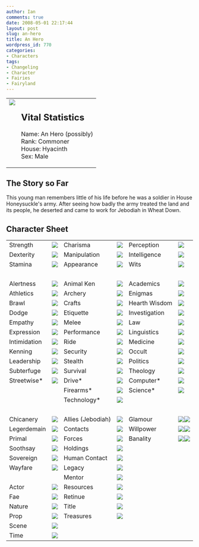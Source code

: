 ```yaml
---
author: Ian
comments: true
date: 2008-05-01 22:17:44
layout: post
slug: an-hero
title: An Hero
wordpress_id: 770
categories:
- Characters
tags:
- Changeling
- Character
- Fairies
- Fairyland
---
```


<table border="0" cellspacing="10">
<tr>
<td valign="top"><img src="http://onlydreaming.net/images/avatars/anhero.png" /></td>
<td valign="top">
<h2>Vital Statistics</h2>
<p>Name: An Hero (possibly)<br />
Rank: Commoner<br />
House: Hyacinth<br />
Sex: Male</p></td>
</tr>
</table>
<h2>The Story so Far</h2>
<p>This young man remembers little of his life before he was a soldier in House Honeysuckle&#039;s army.  After seeing how badly the army treated the land and its people, he deserted and came to work for Jebodiah in Wheat Down.</p>
<h2>Character Sheet</h2>
<table border="0" width="100%" cellspacing="2" cellpadding="4">
<tr>
<td>Strength</td>
<td><img src="http://onlydreaming.net/images/dots/4.png" /></td>
<td>Charisma</td>
<td><img src="http://onlydreaming.net/images/dots/2.png" /></td>
<td>Perception</td>
<td><img src="http://onlydreaming.net/images/dots/2.png" /></td>
</tr>
<tr>
<td>Dexterity</td>
<td><img src="http://onlydreaming.net/images/dots/3.png" /></td>
<td>Manipulation</td>
<td><img src="http://onlydreaming.net/images/dots/2.png" /></td>
<td>Intelligence</td>
<td><img src="http://onlydreaming.net/images/dots/2.png" /></td>
</tr>
<tr>
<td>Stamina</td>
<td><img src="http://onlydreaming.net/images/dots/3.png" /></td>
<td>Appearance</td>
<td><img src="http://onlydreaming.net/images/dots/3.png" /></td>
<td>Wits</td>
<td><img src="http://onlydreaming.net/images/dots/3.png" /></td>
</tr>
<tr>
<td>&nbsp;</td>
</tr>
<tr>
<td>Alertness</td>
<td><img src="http://onlydreaming.net/images/dots/2.png" /></td>
<td>Animal Ken</td>
<td><img src="http://onlydreaming.net/images/dots/1.png" /></td>
<td>Academics</td>
<td><img src="http://onlydreaming.net/images/dots/0.png" /></td>
</tr>
<tr>
<td>Athletics</td>
<td><img src="http://onlydreaming.net/images/dots/2.png" /></td>
<td>Archery</td>
<td><img src="http://onlydreaming.net/images/dots/0.png" /></td>
<td>Enigmas</td>
<td><img src="http://onlydreaming.net/images/dots/0.png" /></td>
</tr>
<tr>
<td>Brawl</td>
<td><img src="http://onlydreaming.net/images/dots/3.png" /></td>
<td>Crafts</td>
<td><img src="http://onlydreaming.net/images/dots/0.png" /></td>
<td>Hearth Wisdom</td>
<td><img src="http://onlydreaming.net/images/dots/0.png" /></td>
</tr>
<tr>
<td>Dodge</td>
<td><img src="http://onlydreaming.net/images/dots/2.png" /></td>
<td>Etiquette</td>
<td><img src="http://onlydreaming.net/images/dots/0.png" /></td>
<td>Investigation</td>
<td><img src="http://onlydreaming.net/images/dots/0.png" /></td>
</tr>
<tr>
<td>Empathy</td>
<td><img src="http://onlydreaming.net/images/dots/0.png" /></td>
<td>Melee</td>
<td><img src="http://onlydreaming.net/images/dots/4.png" /></td>
<td>Law</td>
<td><img src="http://onlydreaming.net/images/dots/0.png" /></td>
</tr>
<tr>
<td>Expression</td>
<td><img src="http://onlydreaming.net/images/dots/0.png" /></td>
<td>Performance</td>
<td><img src="http://onlydreaming.net/images/dots/0.png" /></td>
<td>Linguistics</td>
<td><img src="http://onlydreaming.net/images/dots/0.png" /></td>
</tr>
<tr>
<td>Intimidation</td>
<td><img src="http://onlydreaming.net/images/dots/0.png" /></td>
<td>Ride</td>
<td><img src="http://onlydreaming.net/images/dots/1.png" /></td>
<td>Medicine</td>
<td><img src="http://onlydreaming.net/images/dots/0.png" /></td>
</tr>
<tr>
<td>Kenning</td>
<td><img src="http://onlydreaming.net/images/dots/0.png" /></td>
<td>Security</td>
<td><img src="http://onlydreaming.net/images/dots/0.png" /></td>
<td>Occult</td>
<td><img src="http://onlydreaming.net/images/dots/0.png" /></td>
</tr>
<tr>
<td>Leadership</td>
<td><img src="http://onlydreaming.net/images/dots/2.png" /></td>
<td>Stealth</td>
<td><img src="http://onlydreaming.net/images/dots/0.png" /></td>
<td>Politics</td>
<td><img src="http://onlydreaming.net/images/dots/0.png" /></td>
</tr>
<tr>
<td>Subterfuge</td>
<td><img src="http://onlydreaming.net/images/dots/0.png" /></td>
<td>Survival</td>
<td><img src="http://onlydreaming.net/images/dots/0.png" /></td>
<td>Theology</td>
<td><img src="http://onlydreaming.net/images/dots/0.png" /></td>
</tr>
<tr>
<td>Streetwise*</td>
<td><img src="http://onlydreaming.net/images/dots/0.png" /></td>
<td>Drive*</td>
<td><img src="http://onlydreaming.net/images/dots/0.png" /></td>
<td>Computer*</td>
<td><img src="http://onlydreaming.net/images/dots/0.png" /></td>
</tr>
<tr>
<td></td>
<td></td>
<td>Firearms*</td>
<td><img src="http://onlydreaming.net/images/dots/0.png" /></td>
<td>Science*</td>
<td><img src="http://onlydreaming.net/images/dots/0.png" /></td>
</tr>
<tr>
<td></td>
<td></td>
<td>Technology*</td>
<td><img src="http://onlydreaming.net/images/dots/0.png" /></td>
<td></td>
<td></td>
</tr>
<tr>
<td>&nbsp;</td>
</tr>
<tr>
<td>Chicanery</td>
<td><img src="http://onlydreaming.net/images/dots/0.png" /></td>
<td>Allies (Jebodiah)</td>
<td><img src="http://onlydreaming.net/images/dots/1.png" /></td>
<td>Glamour</td>
<td><img src="http://onlydreaming.net/images/dots/3.png" /><img src="http://onlydreaming.net/images/dots/0.png" /></td>
</tr>
<tr>
<td>Legerdemain</td>
<td><img src="http://onlydreaming.net/images/dots/0.png" /></td>
<td>Contacts</td>
<td><img src="http://onlydreaming.net/images/dots/0.png" /></td>
<td>Willpower</td>
<td><img src="http://onlydreaming.net/images/dots/4.png" /><img src="http://onlydreaming.net/images/dots/0.png" /></td>
</tr>
<tr>
<td>Primal</td>
<td><img src="http://onlydreaming.net/images/dots/0.png" /></td>
<td>Forces</td>
<td><img src="http://onlydreaming.net/images/dots/0.png" /></td>
<td>Banality</td>
<td><img src="http://onlydreaming.net/images/dots/2.png" /><img src="http://onlydreaming.net/images/dots/0.png" /></td>
</tr>
<tr>
<td>Soothsay</td>
<td><img src="http://onlydreaming.net/images/dots/0.png" /></td>
<td>Holdings</td>
<td><img src="http://onlydreaming.net/images/dots/0.png" /></td>
<td></td>
<td></td>
</tr>
<tr>
<td>Sovereign</td>
<td><img src="http://onlydreaming.net/images/dots/0.png" /></td>
<td>Human Contact</td>
<td><img src="http://onlydreaming.net/images/dots/0.png" /></td>
<td></td>
<td></td>
</tr>
<tr>
<td>Wayfare</td>
<td><img src="http://onlydreaming.net/images/dots/0.png" /></td>
<td>Legacy</td>
<td><img src="http://onlydreaming.net/images/dots/0.png" /></td>
<td></td>
<td></td>
</tr>
<tr>
<td></td>
<td></td>
<td>Mentor</td>
<td><img src="http://onlydreaming.net/images/dots/0.png" /></td>
<td></td>
<td></td>
</tr>
<tr>
<td>Actor</td>
<td><img src="http://onlydreaming.net/images/dots/0.png" /></td>
<td>Resources</td>
<td><img src="http://onlydreaming.net/images/dots/0.png" /></td>
<td></td>
<td></td>
</tr>
<tr>
<td>Fae</td>
<td><img src="http://onlydreaming.net/images/dots/0.png" /></td>
<td>Retinue</td>
<td><img src="http://onlydreaming.net/images/dots/0.png" /></td>
<td></td>
<td></td>
</tr>
<tr>
<td>Nature</td>
<td><img src="http://onlydreaming.net/images/dots/0.png" /></td>
<td>Title</td>
<td><img src="http://onlydreaming.net/images/dots/0.png" /></td>
<td></td>
<td></td>
</tr>
<tr>
<td>Prop</td>
<td><img src="http://onlydreaming.net/images/dots/0.png" /></td>
<td>Treasures</td>
<td><img src="http://onlydreaming.net/images/dots/0.png" /></td>
<td></td>
<td></td>
</tr>
<tr>
<td>Scene</td>
<td><img src="http://onlydreaming.net/images/dots/0.png" /></td>
<td></td>
<td></td>
<td></td>
<td></td>
</tr>
<tr>
<td>Time</td>
<td><img src="http://onlydreaming.net/images/dots/0.png" /></td>
<td></td>
<td></td>
<td></td>
<td></td>
</tr>
</table>